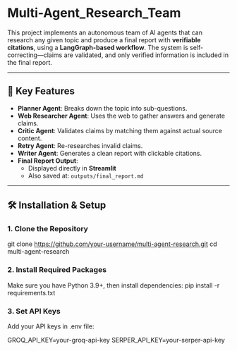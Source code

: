 # Multi-Agent_Research_Team

This project implements an autonomous team of AI agents that can research any given topic and produce a final report with **verifiable citations**, using a **LangGraph-based workflow**. The system is self-correcting—claims are validated, and only verified information is included in the final report.

---

## 📌 Key Features

- **Planner Agent**: Breaks down the topic into sub-questions.
- **Web Researcher Agent**: Uses the web to gather answers and generate claims.
- **Critic Agent**: Validates claims by matching them against actual source content.
- **Retry Agent**: Re-researches invalid claims.
- **Writer Agent**: Generates a clean report with clickable citations.
- **Final Report Output**:
  - Displayed directly in **Streamlit**
  - Also saved at: `outputs/final_report.md`

---

## 🛠️ Installation & Setup

### 1. Clone the Repository

git clone https://github.com/your-username/multi-agent-research.git
cd multi-agent-research


### 2. Install Required Packages

Make sure you have Python 3.9+, then install dependencies:
pip install -r requirements.txt


### 3. Set API Keys
Add your API keys in .env file:

GROQ_API_KEY=your-groq-api-key
SERPER_API_KEY=your-serper-api-key


